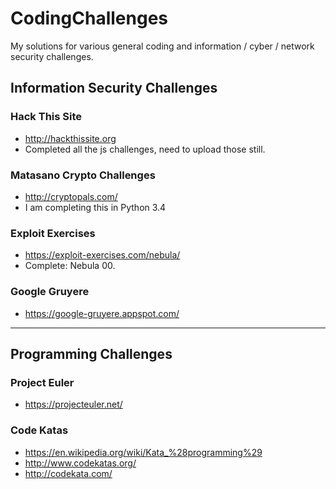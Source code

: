 # CodingChallenges
My solutions for various general coding and information / cyber / network security challenges.

Information Security Challenges
------

### Hack This Site
- http://hackthissite.org
- Completed all the js challenges, need to upload those still.

### Matasano Crypto Challenges
- http://cryptopals.com/
- I am completing this in Python 3.4

### Exploit Exercises
- https://exploit-exercises.com/nebula/
- Complete: Nebula 00.

### Google Gruyere
 - https://google-gruyere.appspot.com/

***
Programming Challenges
------

### Project Euler
- https://projecteuler.net/

### Code Katas
- https://en.wikipedia.org/wiki/Kata_%28programming%29
- http://www.codekatas.org/
- http://codekata.com/